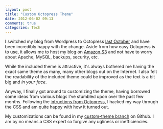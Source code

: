 ```yaml
---
layout: post
title: "Custom Octopress Theme"
date: 2012-06-02 09:13
comments: true
categories: Tech
---
```

I switched my blog from Wordpress to Octopress [last October](/2011/10/11/blog-migration-wordpress-to-octopress/) and have been incredibly happy with the change. Aside from how easy Octopress is to use, it allows me to host my blog on [Amazon S3](http://aws.amazon.com/s3/) and not have to worry about Apache, MySQL, backups, security, etc.

While the included theme is attractive, it's always bothered me having the exact same theme as many, many other blogs out on the Internet. I also felt the readability of the included theme could be improved as the text is a bit big and _in your face_.

Anyway, I finally got around to customizing the theme, having borrowed some ideas from various blogs I've stumbled upon over the past few months. Following the [intructions from Octopress](http://octopress.org/docs/theme/), I hacked my way through the CSS and am quite happy with how it turned out.

My customizations can be found in my [custom-theme branch](https://github.com/clstokes/www.cameronstokes.com/commits/custom-theme) on Github. I am by no means a CSS expert so forgive any ugliness or inefficiencies.
